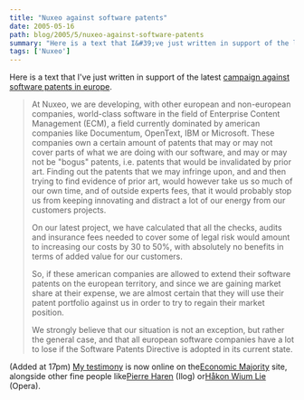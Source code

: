 ```yaml
---
title: "Nuxeo against software patents"
date: 2005-05-16
path: blog/2005/5/nuxeo-against-software-patents
summary: "Here is a text that I&#39;ve just written in support of the latest campaign against software patents in europe."
tags: ['Nuxeo']
---
```


Here is a text that I&#39;ve just written in support of the latest <a href="http://www.economic-majority.com/">campaign against software patents in europe</a>.
 
<blockquote>
<p>At Nuxeo, we are developing, with other european and non-european
companies, world-class software in the field of Enterprise Content
Management (ECM), a field currently dominated by american companies like
Documentum, OpenText, IBM or Microsoft. These companies own a certain
amount of patents that may or may not cover parts of what we are doing with
our software, and may or may not be "bogus" patents, i.e. patents that
would be invalidated by prior art. Finding out the patents that we may
infringe upon, and and then trying to find evidence of prior art, would
however take us so much of our own time, and of outside experts fees, that
it would probably stop us from keeping innovating and distract a lot of our
energy from our customers projects.</p>

<p>On our latest project, we have calculated that all the checks, audits and
insurance fees needed to cover some of legal risk would amount to
increasing our costs by 30 to 50%, with absolutely no benefits in terms of
added value for our customers.</p>

<p>So, if these american companies are allowed to extend their software
patents on the european territory, and since we are gaining market share at
their expense, we are almost certain that they will use their patent
portfolio against us in order to try to regain their market position.</p>

<p>We strongly believe that our situation is not an exception, but rather the
general case, and that all european software companies have a lot to lose
if the Software Patents Directive is adopted in its current state.</p>
</blockquote> 

(Added at 17pm) <a href="http://www.economic-majority.com/testimony/nuxeo/">My testimony</a> is 
now online on the<a href="http://www.economic-majority.com/">Economic
Majority</a> site, alongside other fine people like<a href="http://www.economic-majority.com/testimony/ilog/">Pierre Haren</a> 
(Ilog) or<a href="http://www.economic-majority.com/testimony/opera/">H&#229;kon
Wium Lie</a> (Opera).

